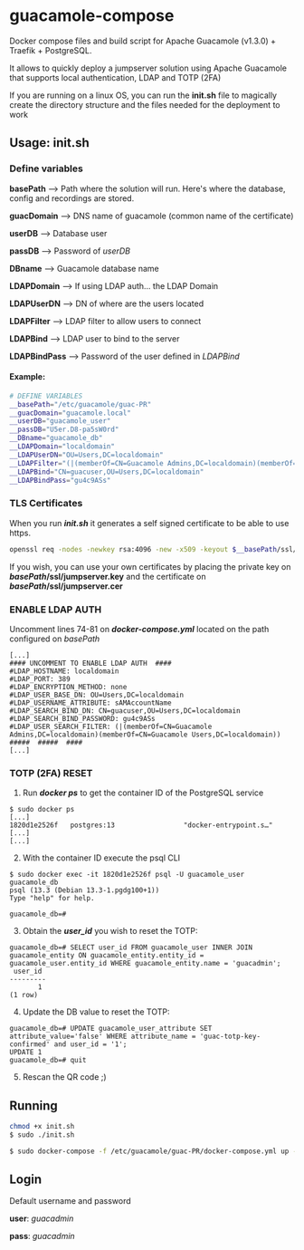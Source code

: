 # guacamole-compose
Docker compose files and build script for Apache Guacamole (v1.3.0) + Traefik + PostgreSQL.

It allows to quickly deploy a jumpserver solution using Apache Guacamole that supports local authentication, LDAP and TOTP (2FA)

If you are running on a linux OS, you can run the **init.sh** file to magically create the directory structure and the files needed for the deployment to work

## Usage: init.sh
### Define variables
**basePath** --> Path where the solution will run. Here's where the database, config and recordings are stored.

**guacDomain** --> DNS name of guacamole (common name of the certificate)

**userDB** --> Database user

**passDB** --> Password of *userDB*

**DBname** --> Guacamole database name

**LDAPDomain** --> If using LDAP auth... the LDAP Domain

**LDAPUserDN** --> DN of where are the users located

**LDAPFilter** --> LDAP filter to allow users to connect

**LDAPBind** --> LDAP user to bind to the server

**LDAPBindPass** --> Password of the user defined in *LDAPBind*

#### Example:
```bash
# DEFINE VARIABLES
__basePath="/etc/guacamole/guac-PR"
__guacDomain="guacamole.local"
__userDB="guacamole_user"
__passDB="U5er.D8-pa5sW0rd"
__DBname="guacamole_db"
__LDAPDomain="localdomain"
__LDAPUserDN="OU=Users,DC=localdomain"
__LDAPFilter="(|(memberOf=CN=Guacamole Admins,DC=localdomain)(memberOf=CN=Guacamole Users,DC=localdomain))"
__LDAPBind="CN=guacuser,OU=Users,DC=localdomain"
__LDAPBindPass="gu4c9ASs"
```

### TLS Certificates
When you run ***init.sh*** it generates a self signed certificate to be able to use https.
```bash
openssl req -nodes -newkey rsa:4096 -new -x509 -keyout $__basePath/ssl/jumpserver.key -out $__basePath/ssl/jumpserver.cer -subj "/CN=$__guacDomain" -days 398
```

If you wish, you can use your own certificates by placing the private key on ***basePath*/ssl/jumpserver.key** and the certificate on ***basePath*/ssl/jumpserver.cer**

### ENABLE LDAP AUTH
Uncomment lines 74-81 on ***docker-compose.yml*** located on the path configured on *basePath*

```
[...]
#### UNCOMMENT TO ENABLE LDAP AUTH  ####    
#LDAP_HOSTNAME: localdomain
#LDAP_PORT: 389
#LDAP_ENCRYPTION_METHOD: none
#LDAP_USER_BASE_DN: OU=Users,DC=localdomain
#LDAP_USERNAME_ATTRIBUTE: sAMAccountName
#LDAP_SEARCH_BIND_DN: CN=guacuser,OU=Users,DC=localdomain
#LDAP_SEARCH_BIND_PASSWORD: gu4c9ASs
#LDAP_USER_SEARCH_FILTER: (|(memberOf=CN=Guacamole Admins,DC=localdomain)(memberOf=CN=Guacamole Users,DC=localdomain))
#####  #####  ####  
[...]
```

### TOTP (2FA) RESET
1. Run ***docker ps*** to get the container ID of the PostgreSQL service
```
$ sudo docker ps
[...]
1820d1e2526f   postgres:13                 "docker-entrypoint.s…"   [...]
[...]
```

2. With the container ID execute the psql CLI
```
$ sudo docker exec -it 1820d1e2526f psql -U guacamole_user guacamole_db
psql (13.3 (Debian 13.3-1.pgdg100+1))
Type "help" for help.

guacamole_db=#
```

3. Obtain the ***user_id*** you wish to reset the TOTP:
```
guacamole_db=# SELECT user_id FROM guacamole_user INNER JOIN guacamole_entity ON guacamole_entity.entity_id = guacamole_user.entity_id WHERE guacamole_entity.name = 'guacadmin';
 user_id
---------
       1
(1 row)
```

4. Update the DB value to reset the TOTP:
```
guacamole_db=# UPDATE guacamole_user_attribute SET attribute_value='false' WHERE attribute_name = 'guac-totp-key-confirmed' and user_id = '1';
UPDATE 1
guacamole_db=# quit
```

5. Rescan the QR code ;)

## Running

```bash
chmod +x init.sh
$ sudo ./init.sh

$ sudo docker-compose -f /etc/guacamole/guac-PR/docker-compose.yml up -d
```

## Login
Default username and password

**user**: *guacadmin*

**pass**: *guacadmin*
